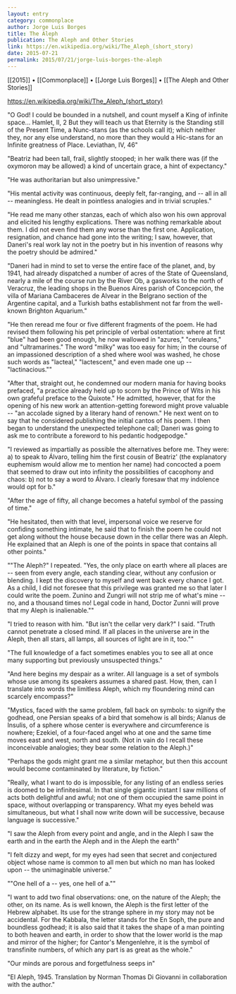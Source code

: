 ```yaml
---
layout: entry
category: commonplace
author: Jorge Luis Borges
title: The Aleph
publication: The Aleph and Other Stories
link: https://en.wikipedia.org/wiki/The_Aleph_(short_story)
date: 2015-07-21
permalink: 2015/07/21/jorge-luis-borges-the-aleph
---
```


[[2015]] • [[Commonplace]] • [[Jorge Luis Borges]] • [[The Aleph and Other Stories]] 

https://en.wikipedia.org/wiki/The_Aleph_(short_story)

"O God! I could be bounded in a nutshell, and count myself a King of infinite space... Hamlet, II, 2 But they will teach us that Eternity is the Standing still of the Present Time, a Nunc-stans (as the schools call it); which neither they, nor any else understand, no more than they would a Hic-stans for an Infinite greatness of Place. Leviathan, IV, 46"
 
"Beatriz had been tall, frail, slightly stooped; in her walk there was (if the oxymoron may be allowed) a kind of uncertain grace, a hint of expectancy."

"He was authoritarian but also unimpressive."

"His mental activity was continuous, deeply felt, far-ranging, and -- all in all -- meaningless. He dealt in pointless analogies and in trivial scruples."

"He read me many other stanzas, each of which also won his own approval and elicited his lengthy explications. There was nothing remarkable about them. I did not even find them any worse than the first one. Application, resignation, and chance had gone into the writing; I saw, however, that Daneri's real work lay not in the poetry but in his invention of reasons why the poetry should be admired."

"Daneri had in mind to set to verse the entire face of the planet, and, by 1941, had already dispatched a number of acres of the State of Queensland, nearly a mile of the course run by the River Ob, a gasworks to the north of Veracruz, the leading shops in the Buenos Aires parish of Concepción, the villa of Mariana Cambaceres de Alvear in the Belgrano section of the Argentine capital, and a Turkish baths establishment not far from the well-known Brighton Aquarium."

"He then reread me four or five different fragments of the poem. He had revised them following his pet principle of verbal ostentation: where at first "blue" had been good enough, he now wallowed in "azures," "ceruleans," and "ultramarines." The word "milky" was too easy for him; in the course of an impassioned description of a shed where wool was washed, he chose such words as "lacteal," "lactescent," and even made one up -- "lactinacious.""

"After that, straight out, he condemned our modern mania for having books prefaced, "a practice already held up to scorn by the Prince of Wits in his own grafeful preface to the Quixote." He admitted, however, that for the opening of his new work an attention-getting foreword might prove valuable -- "an accolade signed by a literary hand of renown." He next went on to say that he considered publishing the initial cantos of his poem. I then began to understand the unexpected telephone call; Daneri was going to ask me to contribute a foreword to his pedantic hodgepodge."

"I reviewed as impartially as possible the alternatives before me. They were: a) to speak to Álvaro, telling him the first cousin of Beatriz' (the explanatory euphemism would allow me to mention her name) had concocted a poem that seemed to draw out into infinity the possibilities of cacophony and chaos: b) not to say a word to Álvaro. I clearly foresaw that my indolence would opt for b."
 
"After the age of fifty, all change becomes a hateful symbol of the passing of time."

"He hesitated, then with that level, impersonal voice we reserve for confiding something intimate, he said that to finish the poem he could not get along without the house because down in the cellar there was an Aleph. He explained that an Aleph is one of the points in space that contains all other points."

""The Aleph?" I repeated. "Yes, the only place on earth where all places are -- seen from every angle, each standing clear, without any confusion or blending. I kept the discovery to myself and went back every chance I got. As a child, I did not foresee that this privilege was granted me so that later I could write the poem. Zunino and Zungri will not strip me of what's mine -- no, and a thousand times no! Legal code in hand, Doctor Zunni will prove that my Aleph is inalienable.""
 
"I tried to reason with him. "But isn't the cellar very dark?" I said. "Truth cannot penetrate a closed mind. If all places in the universe are in the Aleph, then all stars, all lamps, all sources of light are in it, too.""

"The full knowledge of a fact sometimes enables you to see all at once many supporting but previously unsuspected things."

"And here begins my despair as a writer. All language is a set of symbols whose use among its speakers assumes a shared past. How, then, can I translate into words the limitless Aleph, which my floundering mind can scarcely encompass?"

"Mystics, faced with the same problem, fall back on symbols: to signify the godhead, one Persian speaks of a bird that somehow is all birds; Alanus de Insulis, of a sphere whose center is everywhere and circumference is nowhere; Ezekiel, of a four-faced angel who at one and the same time moves east and west, north and south. (Not in vain do I recall these inconceivable analogies; they bear some relation to the Aleph.)"

"Perhaps the gods might grant me a similar metaphor, but then this account would become contaminated by literature, by fiction."

"Really, what I want to do is impossible, for any listing of an endless series is doomed to be infinitesimal. In that single gigantic instant I saw millions of acts both delightful and awful; not one of them occupied the same point in space, without overlapping or transparency. What my eyes beheld was simultaneous, but what I shall now write down will be successive, because language is successive."

"I saw the Aleph from every point and angle, and in the Aleph I saw the earth and in the earth the Aleph and in the Aleph the earth"

"I felt dizzy and wept, for my eyes had seen that secret and conjectured object whose name is common to all men but which no man has looked upon -- the unimaginable universe."

""One hell of a -- yes, one hell of a.""

"I want to add two final observations: one, on the nature of the Aleph; the other, on its name. As is well known, the Aleph is the first letter of the Hebrew alphabet. Its use for the strange sphere in my story may not be accidental. For the Kabbala, the letter stands for the En Soph, the pure and boundless godhead; it is also said that it takes the shape of a man pointing to both heaven and earth, in order to show that the lower world is the map and mirror of the higher; for Cantor's Mengenlehre, it is the symbol of transfinite numbers, of which any part is as great as the whole."

"Our minds are porous and forgetfulness seeps in"

"El Aleph, 1945. Translation by Norman Thomas Di Giovanni in collaboration with the author."

